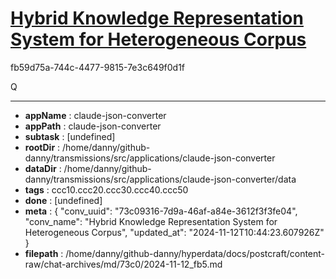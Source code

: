 # [Hybrid Knowledge Representation System for Heterogeneous Corpus](https://claude.ai/chat/73c09316-7d9a-46af-a84e-3612f3f3fe04)

fb59d75a-744c-4477-9815-7e3c649f0d1f

Q

---

* **appName** : claude-json-converter
* **appPath** : claude-json-converter
* **subtask** : [undefined]
* **rootDir** : /home/danny/github-danny/transmissions/src/applications/claude-json-converter
* **dataDir** : /home/danny/github-danny/transmissions/src/applications/claude-json-converter/data
* **tags** : ccc10.ccc20.ccc30.ccc40.ccc50
* **done** : [undefined]
* **meta** : {
  "conv_uuid": "73c09316-7d9a-46af-a84e-3612f3f3fe04",
  "conv_name": "Hybrid Knowledge Representation System for Heterogeneous Corpus",
  "updated_at": "2024-11-12T10:44:23.607926Z"
}
* **filepath** : /home/danny/github-danny/hyperdata/docs/postcraft/content-raw/chat-archives/md/73c0/2024-11-12_fb5.md